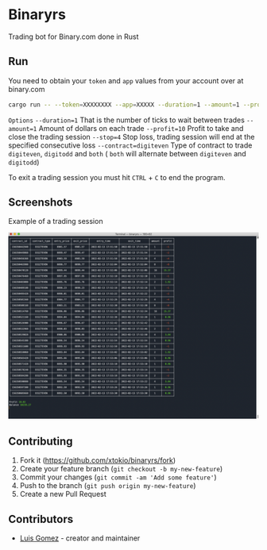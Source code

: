 # Binaryrs

Trading bot for Binary.com done in Rust

## Run

You need to obtain your `token` and `app` values from your account over at binary.com
```bash
cargo run -- --token=XXXXXXXX --app=XXXXX --duration=1 --amount=1 --profit=10 --stop=4 --contract=digiteven
```
`Options`
`--duration=1` That is the number of ticks to wait between trades
`--amount=1`   Amount of dollars on each trade
`--profit=10`  Profit to take and close the trading session
`--stop=4`     Stop loss, trading session will end at the specified consecutive loss
`--contract=digiteven` Type of contract to trade `digiteven`, `digitodd` and `both` ( `both` will alternate between `digiteven` and `digitodd`)

To exit a trading session you must hit `CTRL` + `C` to end the program.

## Screenshots

Example of a trading session

![binary 01](screenshot_binaryrs.png)

## Contributing

1. Fork it (<https://github.com/xtokio/binaryrs/fork>)
2. Create your feature branch (`git checkout -b my-new-feature`)
3. Commit your changes (`git commit -am 'Add some feature'`)
4. Push to the branch (`git push origin my-new-feature`)
5. Create a new Pull Request

## Contributors

- [Luis Gomez](https://github.com/xtokio) - creator and maintainer
